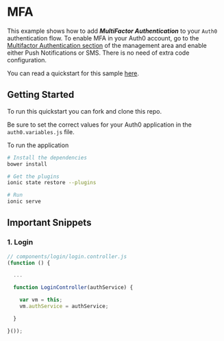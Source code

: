 # MFA

This example shows how to add ***MultiFactor Authentication*** to your `Auth0` authentication flow. To enable MFA in your Auth0 account, go to the [Multifactor Authentication section](https://manage.auth0.com/#/guardian) of the management area and enable either Push Notifications or SMS. There is no need of extra code configuration.

You can read a quickstart for this sample [here](https://auth0.com/docs/quickstart/spa/angularjs/09-mfa). 

## Getting Started

To run this quickstart you can fork and clone this repo.

Be sure to set the correct values for your Auth0 application in the `auth0.variables.js` file.

To run the application

```bash
# Install the dependencies
bower install

# Get the plugins
ionic state restore --plugins

# Run
ionic serve
```


## Important Snippets

### 1. Login

```js
// components/login/login.controller.js
(function () {

  ...

  function LoginController(authService) {

    var vm = this;
    vm.authService = authService;

  }

}());
```